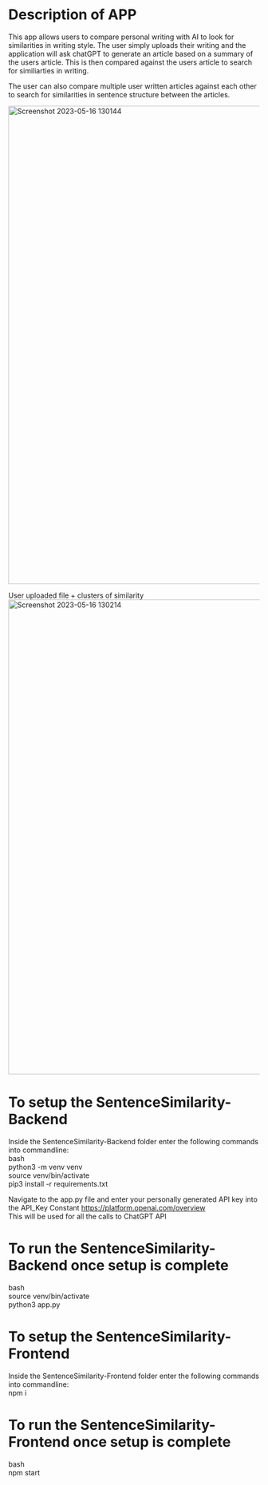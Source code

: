 # Description of APP

This app allows users to compare personal writing with AI to look for similarities in writing style. The user simply uploads their writing and the application will ask
chatGPT to generate an article based on a summary of the users article. This is then compared against the users article to search for similiarties in writing. <br />

The user can also compare multiple user written articles against each other to search for similarities in sentence structure between the articles.

<img width="959" alt="Screenshot 2023-05-16 130144" src="https://github.com/matthewgottwald/SentenceSimilarity/assets/45056814/4f710a92-9ab7-4ae7-9040-9ef7646afcbc">

User uploaded file + clusters of similarity
<img width="952" alt="Screenshot 2023-05-16 130214" src="https://github.com/matthewgottwald/SentenceSimilarity/assets/45056814/e0333a9c-a8ab-415a-8607-60b15faa00ff">

# To setup the SentenceSimilarity-Backend

Inside the SentenceSimilarity-Backend folder enter the following commands into commandline: <br />
bash <br />
python3 -m venv venv <br />
source venv/bin/activate <br />
pip3 install -r requirements.txt <br />

Navigate to the app.py file and enter your personally generated API key into the API_Key Constant https://platform.openai.com/overview <br />
This will be used for all the calls to ChatGPT API

# To run the SentenceSimilarity-Backend once setup is complete

bash <br />
source venv/bin/activate <br />
python3 app.py <br />

# To setup the SentenceSimilarity-Frontend

Inside the SentenceSimilarity-Frontend folder enter the following commands into commandline: <br />
npm i <br />

# To run the SentenceSimilarity-Frontend once setup is complete

bash <br />
npm start <br />
